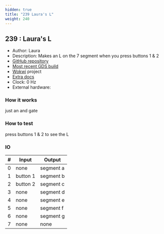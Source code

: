 ```yaml
---
hidden: true
title: "239 Laura's L"
weight: 240
---
```


## 239 : Laura's L

* Author: Laura
* Description: Makes an L on the 7 segment when you press buttons 1 & 2
* [GitHub repository](https://github.com/mattvenn/tt02-laura)
* [Most recent GDS build](https://github.com/mattvenn/tt02-laura/actions/runs/3612894827)
* [Wokwi](https://wokwi.com/projects/341678527574180436) project
* [Extra docs]()
* Clock: 0 Hz
* External hardware: 



### How it works

just an and gate

### How to test

press buttons 1 & 2 to see the L

### IO

| # | Input        | Output       |
|---|--------------|--------------|
| 0 | none  | segment a |
| 1 | button 1  | segment b |
| 2 | button 2  | segment c |
| 3 | none  | segment d |
| 4 | none  | segment e |
| 5 | none  | segment f |
| 6 | none  | segment g |
| 7 | none  | none |
